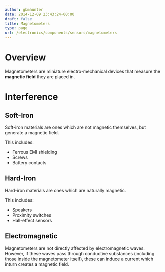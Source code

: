 ```yaml
---
author: gbmhunter
date: 2014-12-09 23:43:24+00:00
draft: false
title: Magnetometers
type: page
url: /electronics/components/sensors/magnetometers
---
```


# Overview

Magnetometers are miniature electro-mechanical devices that measure the **magnetic field** they are placed in.

# Interference

## Soft-Iron

Soft-iron materials are ones which are not magnetic themselves, but generate a magnetic field.

This includes:

* Ferrous EMI shielding
* Screws
* Battery contacts

## Hard-Iron

Hard-iron materials are ones which are naturally magnetic.

This includes:

* Speakers
* Proximity switches
* Hall-effect sensors

## Electromagnetic

Magnetometers are not directly affected by electromagnetic waves. However, if these waves pass through conductive substances (including those inside the magnetometer itself), these can induce a current which inturn creates a magnetic field.
